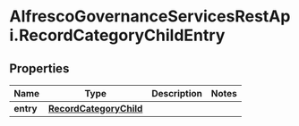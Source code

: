 # AlfrescoGovernanceServicesRestApi.RecordCategoryChildEntry

## Properties
Name | Type | Description | Notes
------------ | ------------- | ------------- | -------------
**entry** | [**RecordCategoryChild**](RecordCategoryChild.md) |  | 


